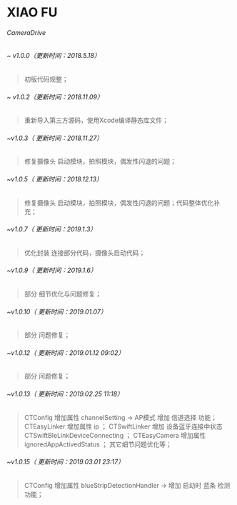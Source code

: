 # XIAO FU
######  CameraDrive 

###### ~ v1.0.0（更新时间：2018.5.18）
>初版代码规整；

###### ~ v1.0.2（更新时间：2018.11.09）
>重新导入第三方源码，使用Xcode编译静态库文件；

###### ~v1.0.3（ 更新时间：2018.11.27）
>修复摄像头 启动模块，拍照模块，偶发性闪退的问题；

###### ~v1.0.5（ 更新时间：2018.12.13）
>修复摄像头 启动模块，拍照模块，偶发性闪退的问题；代码整体优化补充；

###### ~v1.0.7（ 更新时间：2019.1.3）
>优化封装 连接部分代码，摄像头启动代码；

###### ~v1.0.9（ 更新时间：2019.1.6）
>部分 细节优化与问题修复；

###### ~v1.0.10（ 更新时间：2019.01.07）
>部分 问题修复；

###### ~v1.0.12（ 更新时间：2019.01.12 09:02）
>部分 问题修复；

###### ~v1.0.13（ 更新时间：2019.02.25 11:18）
>CTConfig 增加属性 channelSetting -> AP模式 增加 信道选择 功能；
>CTEasyLinker 增加属性 ip ；
>CTSwiftLinker 增加 设备蓝牙连接中状态 CTSwiftBleLinkDeviceConnecting ；
>CTEasyCamera 增加属性 ignoredAppActivedStatus ；
>其它细节问题优化等；

###### ~v1.0.15（ 更新时间：2019.03.01 23:17）
>CTConfig 增加属性 blueStripDetectionHandler -> 增加 启动时 蓝条 检测功能；



